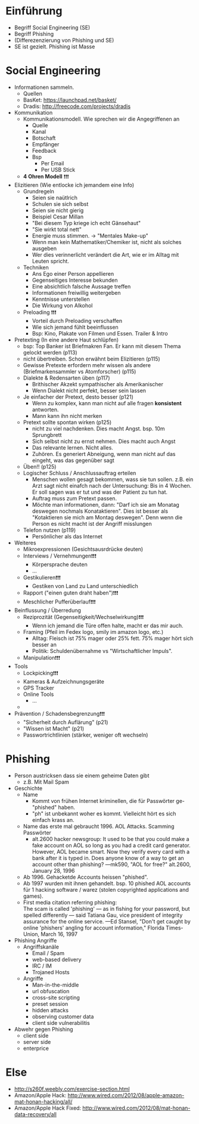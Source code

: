 # Einführung
- Begriff Social Engineering (SE)
- Begriff Phishing
- (Differezenzierung von Phishing und SE)
- SE ist gezielt. Phishing ist Masse

# Social Engineering
- Informationen sammeln.
    - Quellen
    - BasKet: https://launchpad.net/basket/
    - Dradis: http://freecode.com/projects/dradis
- Kommunikation
    - Kommunikationsmodell. Wie sprechen wir die Angegriffenen an
        - Quelle
        - Kanal
        - Botschaft
        - Empfänger
        - Feedback
        - Bsp
            - Per Email
            - Per USB Stick
    - __4 Ohren Modell__ :exclamation::exclamation::exclamation:
- Elizitieren (Wie entlocke ich jemandem eine Info)
    - Grundregeln
        - Seien sie naütlrich
        - Schulen sie sich selbst
        - Seien sie nicht gierig
        - Beispiel Cesar Millan
        - "Bei diesem Typ kriege ich echt Gänsehaut"
        - "Sie wirkt total nett"
        - Energie muss stimmen. -> "Mentales Make-up"
        - Wenn man kein Mathematiker/Chemiker ist, nicht als solches ausgeben
        - Wer dies verinnerlicht verändert die Art, wie er im Alltag mit Leuten spricht.
    - Techniken
        - Ans Ego einer Person appellieren
        - Gegenseitiges Interesse bekunden
        - Eine absichtlich falsche Aussage treffen
        - Informationen freiwillig weitergeben
        - Kenntnisse unterstellen
        - Die Wirkung von Alkohol
    - Preloading :exclamation::exclamation::exclamation:
        - Vorteil durch Preloading verschaffen
        - Wie sich jemand fühlt beeinflussen
        - Bsp: Kino, Plakate von Filmen und Essen. Trailer & Intro
- Pretexting (In eine andere Haut schlüpfen)
    - bsp: Top Banker ist Briefmakren Fan. Er kann mit diesem Thema gelockt werden (p113)
    - nicht übertreiben. Schon erwähnt beim Elizitieren (p115)
    - Gewisse Pretexte erfordern mehr wissen als andere (Briefmarkensammler vs Atomforscher) (p115)
    - Dialekte & Redensarten üben (p117)
        - Brithischer Akzekt sympathischer als Amerikanischer
        - Wenn Dialekt nicht perfekt, besser sein lassen
    - Je einfacher der Pretext, desto besser (p121)
        - Wenn zu komplex, kann man nicht auf alle fragen **konsistent** antworten.
        - Mann kann ihn nicht merken
    - Pretext sollte spontan wirken (p125)
        - nicht zu viel nachdenken. Dies macht Angst. bsp. 10m Sprungbrett
        - Sich selbst nicht zu ernst nehmen. Dies macht auch Angst
        - Das relevante lernen. Nicht alles.
        - Zuhören. Es generiert Abneigung, wenn man nicht auf das eingeht, was das gegenüber sagt
    - Üben!! (p125)
    - Logischer Schluss / Anschlussauftrag erteilen
        - Menschen wollen gesagt bekommen, wass sie tun sollen. z.B. ein Arzt sagt nicht einafch nach der Untersuchung: Bis in 4 Wochen. Er soll sagen was er tut und was der Patient zu tun hat.
        - Auftrag muss zum Pretext passen.
        - Möchte man informationen, dann: "Darf ich sie am Monatag deswegen nochmals Konataktieren". Dies ist besser als "Kotaktieren sie mich am Montag deswegen". Denn wenn die Person es nicht macht ist der Angriff misslungen
    - Telefon nutzen (p119)
        - Persönlicher als das Internet
- Weiteres
    - Mikroexpressionen (Gesichtsausrdrücke deuten)
    - Interviews / Vernehmungen:exclamation::exclamation::exclamation:
        - Körpersprache deuten
        - ...
    - Gestikulieren:exclamation::exclamation::exclamation:
        - Gestiken von Land zu Land unterschiedlich
    - Rapport ("einen guten draht haben"):exclamation::exclamation::exclamation:
    - Meschlicher Pufferüberlauf:exclamation::exclamation::exclamation:
- Beinflussung / Überredung
    - Reziprozität (Gegenseitigkeit/Wechselwirkung):exclamation::exclamation::exclamation:
        - Wenn ich jemand die Türe offen halte, macht er das mir auch.
    - Framing (Pfeil im Fedex logo, smily im amazon logo, etc.)
        - Alltag: Fleisch ist 75% mager oder 25% fett. 75% mager hört sich besser an
        - Politik: Schuldenübernahme vs "Wirtschaftlicher Impuls".
    - Manipulation:exclamation::exclamation::exclamation:
- Tools
    - Lockpicking:exclamation::exclamation::exclamation:
    - Kameras & Aufzeichnungsgeräte
    - GPS Tracker
    - Online Tools
        - ...
    -
- Prävention / Schadensbegrenzung:exclamation::exclamation::exclamation:
    - "Sicherheit durch Auflärung" (p21)
    - "Wissen ist Macht" (p21)
    - Passwortrichtlinien (stärker, weniger oft wechseln)


# Phishing
- Person austricksen dass sie einem geheime Daten gibt
    - z.B. Mit Mail Spam
- Geschichte
    - Name
        - Kommt von frühen Internet kriminellen, die für Passwörter ge-"phished" haben.
        - "ph" ist unbekannt woher es kommt. Vielleicht hört es sich einfach krass an.
    - Name das erste mal gebraucht 1996. AOL Attacks. Scamming Passwörter
        - alt.2600 hacker newsgroup:
                It used to be that you could make a fake account on AOL so long as you
                 had a credit card generator. However, AOL became smart. Now they verify
                  every card with a bank after it is typed in. Does anyone know of a way
                   to get an account other than phishing?
                —mk590, "AOL for free?" alt.2600, January 28, 1996
    - Ab 1996. Gehacketde Accounts heissen "phished".
    - Ab 1997 wurden mit ihnen gehandelt. bsp. 10 phished AOL accounts für 1 hacking software / warez (stolen copyrighted applications and games).
    - First media citation referring phishing:  
            The scam is called 'phishing' — as in fishing for your password, but spelled
            differently — said Tatiana Gau, vice president of integrity assurance for the online
            service.
            —Ed Stansel, "Don't get caught by online 'phishers' angling for account information,"
            Florida Times-Union, March 16, 1997
- Phishing Angriffe
    - Angriffskanäle
        - Email / Spam
        - web-based delivery
        - IRC / IM
        - Trojaned Hosts
    - Angriffe
        - Man-in-the-middle
        - url obfuscation
        - cross-site scripting
        - preset session
        - hidden attacks
        - observing customer data
        - client side vulnerabilitis
- Abwehr gegen Phishing
    - client side
    - server side
    - enterprice


# Else
- http://s260f.weebly.com/exercise-section.html
- Amazon/Apple Hack: http://www.wired.com/2012/08/apple-amazon-mat-honan-hacking/all/
- Amazon/Apple Hack Fixed: http://www.wired.com/2012/08/mat-honan-data-recovery/all
